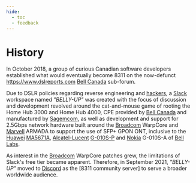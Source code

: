 ```yaml
---
hide:
  - toc
  - feedback
---
```


# History

In October 2018, a group of curious Canadian software developers established what would eventually become 8311 on the
now-defunct <https://www.dslreports.com> [Bell Canada] sub-forum.

Due to DSLR policies regarding reverse engineering and [hackers], a [Slack] workspace named *"BELLY-UP"* was created with
the focus of discussion and development revolved around the cat-and-mouse game of rooting the Home Hub 3000 and
Home Hub 4000, CPE provided by [Bell Canada] and manufactured by [Sagemcom], as well as development and support for
2.5Gbps network hardware built around the [Broadcom] WarpCore and [Marvell] ARMADA to support the use of SFP+ GPON
ONT, inclusive to the [Huawei]  [MA5671A], [Alcatel-Lucent]  [G-010S-P] and [Nokia] G-010S-A of [Bell Labs].

As interest in the [Broadcom] WarpCore patches grew, the limitations of Slack's free tier became apparent.
Therefore, in September 2021, *"BELLY-UP"* moved to [Discord] as the [8311 community server] to serve a broader
worldwide audience.

  [Bell Canada]: https://en.wikipedia.org/wiki/Bell_Canada
  [hackers]: https://en.wikipedia.org/wiki/Hacker
  [Slack]: https://en.wikipedia.org/wiki/Slack_Technologies
  [Sagemcom]: https://fr.wikipedia.org/wiki/Sagemcom
  [Broadcom]: https://en.wikipedia.org/wiki/Broadcom
  [Marvell]: https://en.wikipedia.org/wiki/Marvell_Technology
  [Huawei]: https://en.wikipedia.org/wiki/Huawei
  [MA5671A]: ../gpon/ont/source-photonics/sps-34-24t-hp-tdfo.md
  [Alcatel-Lucent]: https://en.wikipedia.org/wiki/Alcatel-Lucent
  [G-010S-P]: ../gpon/ont/source-photonics/sps-34-24t-hp-tdfo.md
  [Nokia]: https://en.wikipedia.org/wiki/Nokia
  [Bell Labs]: https://en.wikipedia.org/wiki/Bell_Labs
  [Discord]: https://en.wikipedia.org/wiki/Discord
